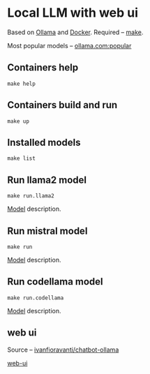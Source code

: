 # Local LLM with web ui

Based on [Ollama](https://ollama.com) and [Docker](https://www.docker.com/). 
Required – [make](https://www.gnu.org/software/make/manual/html_node/index.html#SEC_Contents).

Most popular models – [ollama.com:popular](https://ollama.com/library?sort=popular)

## Containers help

```shell
make help
```

## Containers build and run

```shell
make up
```

## Installed models

```shell
make list
```

## Run llama2 model

```shell
make run.llama2
```

[Model](https://ollama.com/library/llama2) description.

## Run mistral model

```shell
make run
```

[Model](https://ollama.com/library/mistral) description.

## Run codellama model

```shell
make run.codellama
```

[Model](https://ollama.com/library/codellama) description.

## web ui

Source – [ivanfioravanti/chatbot-ollama](https://github.com/ivanfioravanti/chatbot-ollama)

[web-ui](http://127.0.0.1:3000)
